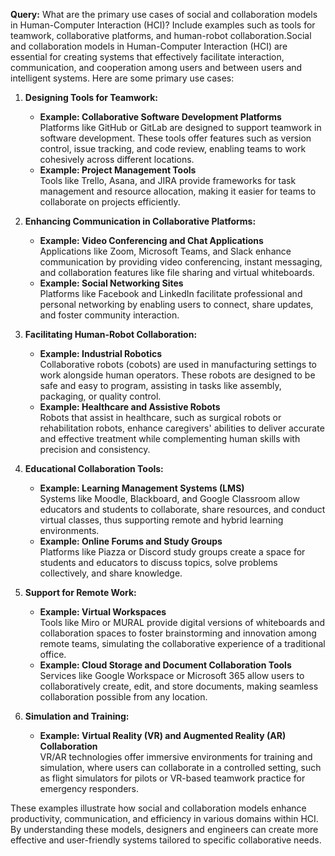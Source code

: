 **Query:** What are the primary use cases of social and collaboration models in Human-Computer Interaction (HCI)? Include examples such as tools for teamwork, collaborative platforms, and human-robot collaboration.Social and collaboration models in Human-Computer Interaction (HCI) are essential for creating systems that effectively facilitate interaction, communication, and cooperation among users and between users and intelligent systems. Here are some primary use cases:

1. **Designing Tools for Teamwork:**
   - **Example: Collaborative Software Development Platforms**  
     Platforms like GitHub or GitLab are designed to support teamwork in software development. These tools offer features such as version control, issue tracking, and code review, enabling teams to work cohesively across different locations.
   - **Example: Project Management Tools**  
     Tools like Trello, Asana, and JIRA provide frameworks for task management and resource allocation, making it easier for teams to collaborate on projects efficiently.
   
2. **Enhancing Communication in Collaborative Platforms:**
   - **Example: Video Conferencing and Chat Applications**  
     Applications like Zoom, Microsoft Teams, and Slack enhance communication by providing video conferencing, instant messaging, and collaboration features like file sharing and virtual whiteboards.
   - **Example: Social Networking Sites**  
     Platforms like Facebook and LinkedIn facilitate professional and personal networking by enabling users to connect, share updates, and foster community interaction.

3. **Facilitating Human-Robot Collaboration:**
   - **Example: Industrial Robotics**  
     Collaborative robots (cobots) are used in manufacturing settings to work alongside human operators. These robots are designed to be safe and easy to program, assisting in tasks like assembly, packaging, or quality control.
   - **Example: Healthcare and Assistive Robots**  
     Robots that assist in healthcare, such as surgical robots or rehabilitation robots, enhance caregivers' abilities to deliver accurate and effective treatment while complementing human skills with precision and consistency.

4. **Educational Collaboration Tools:**
   - **Example: Learning Management Systems (LMS)**  
     Systems like Moodle, Blackboard, and Google Classroom allow educators and students to collaborate, share resources, and conduct virtual classes, thus supporting remote and hybrid learning environments.
   - **Example: Online Forums and Study Groups**  
     Platforms like Piazza or Discord study groups create a space for students and educators to discuss topics, solve problems collectively, and share knowledge.

5. **Support for Remote Work:**
   - **Example: Virtual Workspaces**  
     Tools like Miro or MURAL provide digital versions of whiteboards and collaboration spaces to foster brainstorming and innovation among remote teams, simulating the collaborative experience of a traditional office.
   - **Example: Cloud Storage and Document Collaboration Tools**  
     Services like Google Workspace or Microsoft 365 allow users to collaboratively create, edit, and store documents, making seamless collaboration possible from any location.

6. **Simulation and Training:**
   - **Example: Virtual Reality (VR) and Augmented Reality (AR) Collaboration**  
     VR/AR technologies offer immersive environments for training and simulation, where users can collaborate in a controlled setting, such as flight simulators for pilots or VR-based teamwork practice for emergency responders.

These examples illustrate how social and collaboration models enhance productivity, communication, and efficiency in various domains within HCI. By understanding these models, designers and engineers can create more effective and user-friendly systems tailored to specific collaborative needs.